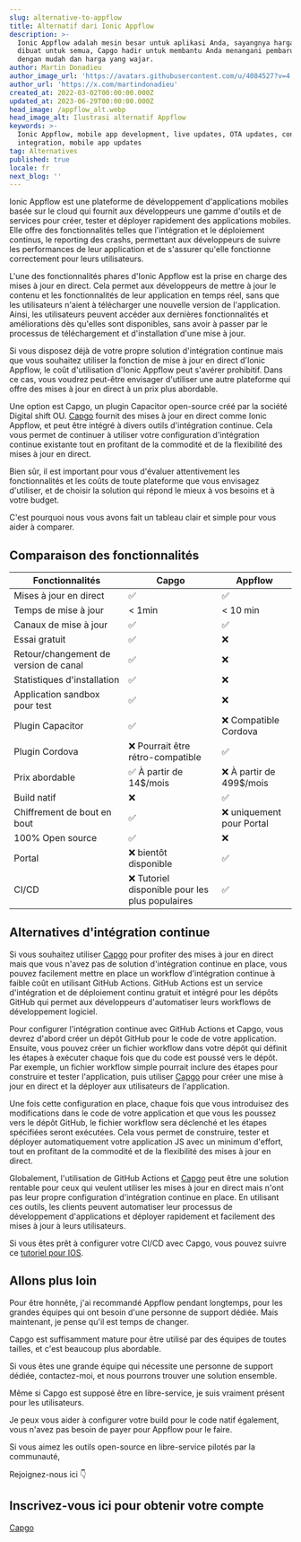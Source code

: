 ```yaml
---
slug: alternative-to-appflow
title: Alternatif dari Ionic Appflow
description: >-
  Ionic Appflow adalah mesin besar untuk aplikasi Anda, sayangnya harganya tidak
  dibuat untuk semua, Capgo hadir untuk membantu Anda menangani pembaruan OTA
  dengan mudah dan harga yang wajar.
author: Martin Donadieu
author_image_url: 'https://avatars.githubusercontent.com/u/4084527?v=4'
author_url: 'https://x.com/martindonadieu'
created_at: 2022-03-02T00:00:00.000Z
updated_at: 2023-06-29T00:00:00.000Z
head_image: /appflow_alt.webp
head_image_alt: Ilustrasi alternatif Appflow
keywords: >-
  Ionic Appflow, mobile app development, live updates, OTA updates, continuous
  integration, mobile app updates
tag: Alternatives
published: true
locale: fr
next_blog: ''
---
```

Ionic Appflow est une plateforme de développement d'applications mobiles basée sur le cloud qui fournit aux développeurs une gamme d'outils et de services pour créer, tester et déployer rapidement des applications mobiles. Elle offre des fonctionnalités telles que l'intégration et le déploiement continus, le reporting des crashs, permettant aux développeurs de suivre les performances de leur application et de s'assurer qu'elle fonctionne correctement pour leurs utilisateurs.

L'une des fonctionnalités phares d'Ionic Appflow est la prise en charge des mises à jour en direct. Cela permet aux développeurs de mettre à jour le contenu et les fonctionnalités de leur application en temps réel, sans que les utilisateurs n'aient à télécharger une nouvelle version de l'application. Ainsi, les utilisateurs peuvent accéder aux dernières fonctionnalités et améliorations dès qu'elles sont disponibles, sans avoir à passer par le processus de téléchargement et d'installation d'une mise à jour.

Si vous disposez déjà de votre propre solution d'intégration continue mais que vous souhaitez utiliser la fonction de mise à jour en direct d'Ionic Appflow, le coût d'utilisation d'Ionic Appflow peut s'avérer prohibitif. Dans ce cas, vous voudrez peut-être envisager d'utiliser une autre plateforme qui offre des mises à jour en direct à un prix plus abordable.

Une option est Capgo, un plugin Capacitor open-source créé par la société Digital shift OU. [Capgo](/register/) fournit des mises à jour en direct comme Ionic Appflow, et peut être intégré à divers outils d'intégration continue. Cela vous permet de continuer à utiliser votre configuration d'intégration continue existante tout en profitant de la commodité et de la flexibilité des mises à jour en direct.

Bien sûr, il est important pour vous d'évaluer attentivement les fonctionnalités et les coûts de toute plateforme que vous envisagez d'utiliser, et de choisir la solution qui répond le mieux à vos besoins et à votre budget.

C'est pourquoi nous vous avons fait un tableau clair et simple pour vous aider à comparer.

## Comparaison des fonctionnalités

| Fonctionnalités | Capgo | Appflow |
| --- | --- | --- |
| Mises à jour en direct | ✅ | ✅ |
| Temps de mise à jour | < 1min | < 10 min |
| Canaux de mise à jour | ✅ | ✅ |
| Essai gratuit | ✅ | ❌ |
| Retour/changement de version de canal | ✅ | ❌ |
| Statistiques d'installation | ✅ | ❌ |
| Application sandbox pour test | ✅ | ❌ |
| Plugin Capacitor | ✅ | ❌ Compatible Cordova |
| Plugin Cordova | ❌ Pourrait être rétro-compatible | ✅ |
| Prix abordable | ✅ À partir de 14$/mois | ❌ À partir de 499$/mois |
| Build natif | ❌ | ✅ |
| Chiffrement de bout en bout | ✅ | ❌ uniquement pour Portal |
| 100% Open source | ✅ | ❌ |
| Portal | ❌ bientôt disponible | ✅ |
| CI/CD | ❌ Tutoriel disponible pour les plus populaires | ✅ |

## Alternatives d'intégration continue

Si vous souhaitez utiliser [Capgo](https://capgo.app/pricing/) pour profiter des mises à jour en direct mais que vous n'avez pas de solution d'intégration continue en place, vous pouvez facilement mettre en place un workflow d'intégration continue à faible coût en utilisant GitHub Actions. GitHub Actions est un service d'intégration et de déploiement continu gratuit et intégré pour les dépôts GitHub qui permet aux développeurs d'automatiser leurs workflows de développement logiciel.

Pour configurer l'intégration continue avec GitHub Actions et Capgo, vous devrez d'abord créer un dépôt GitHub pour le code de votre application. Ensuite, vous pouvez créer un fichier workflow dans votre dépôt qui définit les étapes à exécuter chaque fois que du code est poussé vers le dépôt. Par exemple, un fichier workflow simple pourrait inclure des étapes pour construire et tester l'application, puis utiliser [Capgo](/register/) pour créer une mise à jour en direct et la déployer aux utilisateurs de l'application.

Une fois cette configuration en place, chaque fois que vous introduisez des modifications dans le code de votre application et que vous les poussez vers le dépôt GitHub, le fichier workflow sera déclenché et les étapes spécifiées seront exécutées. Cela vous permet de construire, tester et déployer automatiquement votre application JS avec un minimum d'effort, tout en profitant de la commodité et de la flexibilité des mises à jour en direct.

Globalement, l'utilisation de GitHub Actions et [Capgo](/register/) peut être une solution rentable pour ceux qui veulent utiliser les mises à jour en direct mais n'ont pas leur propre configuration d'intégration continue en place. En utilisant ces outils, les clients peuvent automatiser leur processus de développement d'applications et déployer rapidement et facilement des mises à jour à leurs utilisateurs.

Si vous êtes prêt à configurer votre CI/CD avec Capgo, vous pouvez suivre ce [tutoriel pour IOS](https://capgo.app/blog/automatic-capacitor-android-build-github-action/).

## Allons plus loin

Pour être honnête, j'ai recommandé Appflow pendant longtemps, pour les grandes équipes qui ont besoin d'une personne de support dédiée.
Mais maintenant, je pense qu'il est temps de changer.

Capgo est suffisamment mature pour être utilisé par des équipes de toutes tailles, et c'est beaucoup plus abordable.

Si vous êtes une grande équipe qui nécessite une personne de support dédiée, contactez-moi, et nous pourrons trouver une solution ensemble.

Même si Capgo est supposé être en libre-service, je suis vraiment présent pour les utilisateurs.

Je peux vous aider à configurer votre build pour le code natif également, vous n'avez pas besoin de payer pour Appflow pour le faire.

Si vous aimez les outils open-source en libre-service pilotés par la communauté,

Rejoignez-nous ici 👇

## Inscrivez-vous ici pour obtenir votre compte

[Capgo](/register/)
